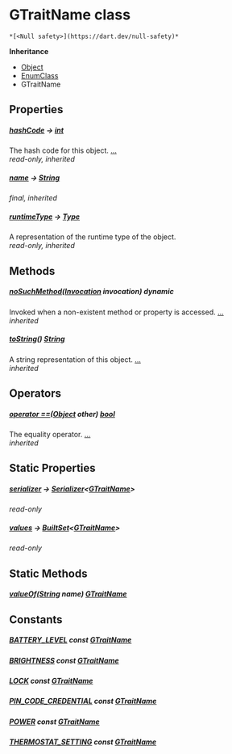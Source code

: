 


# GTraitName class






    *[<Null safety>](https://dart.dev/null-safety)*





**Inheritance**

- [Object](https://api.flutter.dev/flutter/dart-core/Object-class.html)
- [EnumClass](https://pub.dev/documentation/built_value/8.1.3/built_value/EnumClass-class.html)
- GTraitName







## Properties

##### [hashCode](https://api.flutter.dev/flutter/dart-core/Object/hashCode.html) &#8594; [int](https://api.flutter.dev/flutter/dart-core/int-class.html)



The hash code for this object. [...](https://api.flutter.dev/flutter/dart-core/Object/hashCode.html)  
_read-only, inherited_



##### [name](https://pub.dev/documentation/built_value/8.1.3/built_value/EnumClass/name.html) &#8594; [String](https://api.flutter.dev/flutter/dart-core/String-class.html)



   
_final, inherited_



##### [runtimeType](https://api.flutter.dev/flutter/dart-core/Object/runtimeType.html) &#8594; [Type](https://api.flutter.dev/flutter/dart-core/Type-class.html)



A representation of the runtime type of the object.   
_read-only, inherited_




## Methods

##### [noSuchMethod](https://api.flutter.dev/flutter/dart-core/Object/noSuchMethod.html)([Invocation](https://api.flutter.dev/flutter/dart-core/Invocation-class.html) invocation) dynamic



Invoked when a non-existent method or property is accessed. [...](https://api.flutter.dev/flutter/dart-core/Object/noSuchMethod.html)  
_inherited_



##### [toString](https://pub.dev/documentation/built_value/8.1.3/built_value/EnumClass/toString.html)() [String](https://api.flutter.dev/flutter/dart-core/String-class.html)



A string representation of this object. [...](https://pub.dev/documentation/built_value/8.1.3/built_value/EnumClass/toString.html)  
_inherited_




## Operators

##### [operator ==](https://api.flutter.dev/flutter/dart-core/Object/operator_equals.html)([Object](https://api.flutter.dev/flutter/dart-core/Object-class.html) other) [bool](https://api.flutter.dev/flutter/dart-core/bool-class.html)



The equality operator. [...](https://api.flutter.dev/flutter/dart-core/Object/operator_equals.html)  
_inherited_




## Static Properties

##### [serializer](../third_party_yonomi_graphql_schema_schema.docs.schema.gql/GTraitName/serializer.md) &#8594; [Serializer](https://pub.dev/documentation/built_value/8.1.3/serializer/Serializer-class.html)&lt;[GTraitName](../third_party_yonomi_graphql_schema_schema.docs.schema.gql/GTraitName-class.md)>



   
_read-only_



##### [values](../third_party_yonomi_graphql_schema_schema.docs.schema.gql/GTraitName/values.md) &#8594; [BuiltSet](https://pub.dev/documentation/built_collection/5.1.1/built_collection/BuiltSet-class.html)&lt;[GTraitName](../third_party_yonomi_graphql_schema_schema.docs.schema.gql/GTraitName-class.md)>



   
_read-only_




## Static Methods

##### [valueOf](../third_party_yonomi_graphql_schema_schema.docs.schema.gql/GTraitName/valueOf.md)([String](https://api.flutter.dev/flutter/dart-core/String-class.html) name) [GTraitName](../third_party_yonomi_graphql_schema_schema.docs.schema.gql/GTraitName-class.md)



   





## Constants

##### [BATTERY_LEVEL](../third_party_yonomi_graphql_schema_schema.docs.schema.gql/GTraitName/BATTERY_LEVEL-constant.md) const [GTraitName](../third_party_yonomi_graphql_schema_schema.docs.schema.gql/GTraitName-class.md)



   




##### [BRIGHTNESS](../third_party_yonomi_graphql_schema_schema.docs.schema.gql/GTraitName/BRIGHTNESS-constant.md) const [GTraitName](../third_party_yonomi_graphql_schema_schema.docs.schema.gql/GTraitName-class.md)



   




##### [LOCK](../third_party_yonomi_graphql_schema_schema.docs.schema.gql/GTraitName/LOCK-constant.md) const [GTraitName](../third_party_yonomi_graphql_schema_schema.docs.schema.gql/GTraitName-class.md)



   




##### [PIN_CODE_CREDENTIAL](../third_party_yonomi_graphql_schema_schema.docs.schema.gql/GTraitName/PIN_CODE_CREDENTIAL-constant.md) const [GTraitName](../third_party_yonomi_graphql_schema_schema.docs.schema.gql/GTraitName-class.md)



   




##### [POWER](../third_party_yonomi_graphql_schema_schema.docs.schema.gql/GTraitName/POWER-constant.md) const [GTraitName](../third_party_yonomi_graphql_schema_schema.docs.schema.gql/GTraitName-class.md)



   




##### [THERMOSTAT_SETTING](../third_party_yonomi_graphql_schema_schema.docs.schema.gql/GTraitName/THERMOSTAT_SETTING-constant.md) const [GTraitName](../third_party_yonomi_graphql_schema_schema.docs.schema.gql/GTraitName-class.md)



   









